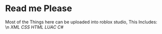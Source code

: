# Read me Please

Most of the Things here can be uploaded into roblox studio, This Includes:
\n
*XML*
*CSS*
*HTML*
*LUAC*
*C#*
